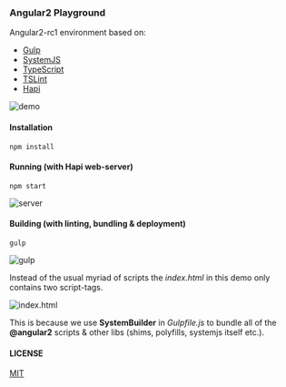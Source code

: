 ### Angular2 Playground

Angular2-rc1 environment based on:

* [Gulp](http://gulpjs.com/)
* [SystemJS](https://github.com/systemjs/systemjs)
* [TypeScript](http://www.typescriptlang.org/)
* [TSLint](https://palantir.github.io/tslint/)
* [Hapi](http://hapijs.com/)

![demo](http://fs5.directupload.net/images/160507/8ly9fgn4.png)

#### Installation

```
npm install
```

#### Running (with Hapi web-server)

```
npm start
```
![server](http://fs5.directupload.net/images/160507/mb5jjuml.png)

#### Building (with linting, bundling &amp; deployment)

```
gulp
```
![gulp](http://fs5.directupload.net/images/160507/9f43evtc.png)

Instead of the usual myriad of scripts the *index.html* in this demo only contains two script-tags.

![index.html](http://fs5.directupload.net/images/160507/jb6aovgl.png)

This is because we use **SystemBuilder** in *Gulpfile.js* to bundle all of the **@angular2** scripts &amp; other libs (shims, polyfills, systemjs itself etc.).

#### LICENSE

[MIT](https://github.com/brakmic/Angular2-Playground/blob/master/LICENSE)
